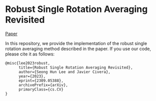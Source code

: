 # Robust Single Rotation Averaging Revisited

[Paper]([https://arxiv.org/abs/2212.05376](https://arxiv.org/abs/2309.05388))

In this repository, we provide the implementation of the robust single rotation averaging method described in the paper. If you use our code, please cite it as follows:

````
@misc{lee2023robust,
      title={Robust Single Rotation Averaging Revisited}, 
      author={Seong Hun Lee and Javier Civera},
      year={2023},
      eprint={2309.05388},
      archivePrefix={arXiv},
      primaryClass={cs.CV}
}
````
